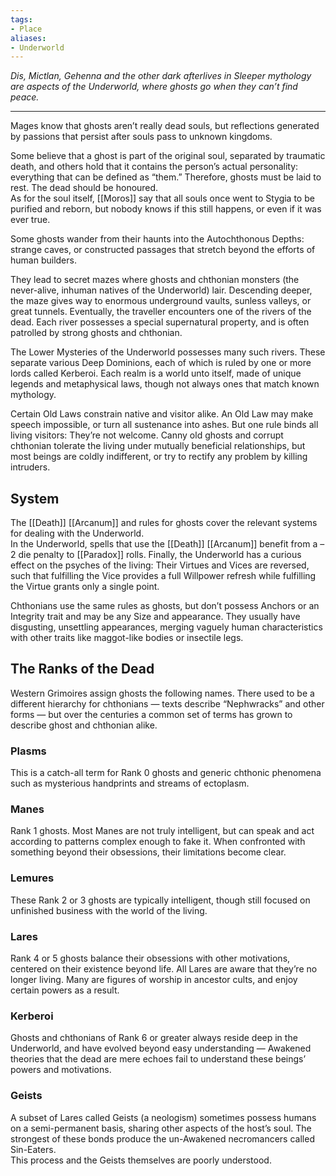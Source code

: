 ```yaml
---
tags:
- Place
aliases:
- Underworld
---
```


_Dis, Mictlan, Gehenna and the other dark afterlives in Sleeper mythology are aspects of the Underworld, where ghosts go when they can’t find peace._

---

Mages know that ghosts aren’t really dead souls, but reflections generated by passions that persist after souls pass to unknown kingdoms.

Some believe that a ghost is part of the original soul, separated by traumatic death, and others hold that it contains the person’s actual personality: everything that can be defined as “them.” Therefore, ghosts must be laid to rest. The dead should be honoured.\
As for the soul itself, [[Moros]] say that all souls once went to Stygia to be purified and reborn, but nobody knows if this still happens, or even if it was ever true.

Some ghosts wander from their haunts into the Autochthonous Depths: strange caves, or constructed passages that stretch beyond the efforts of human builders. 

They lead to secret mazes where ghosts and chthonian monsters (the never-alive, inhuman natives of the Underworld) lair. Descending deeper, the maze gives way to enormous underground vaults, sunless valleys, or great tunnels. Eventually, the traveller encounters one of the rivers of the dead. Each river possesses a special supernatural property, and is often patrolled by strong ghosts and chthonian.

The Lower Mysteries of the Underworld possesses many such rivers. These separate various Deep Dominions, each of which is ruled by one or more lords called Kerberoi. Each realm is a world unto itself, made of unique legends and metaphysical laws, though not always ones that match known mythology.

Certain Old Laws constrain native and visitor alike. An Old Law may make speech impossible, or turn all sustenance into ashes. But one rule binds all living visitors: They’re not welcome. Canny old ghosts and corrupt chthonian tolerate the living under mutually beneficial relationships, but most beings are coldly indifferent, or try to rectify any problem by killing intruders.

## System

The [[Death]] [[Arcanum]] and rules for ghosts cover the relevant systems for dealing with the Underworld.\
In the Underworld, spells that use the [[Death]] [[Arcanum]] benefit from a –2 die penalty to [[Paradox]] rolls. Finally, the Underworld has a curious effect on the psyches of the living: Their Virtues and Vices are reversed, such that fulfilling the Vice provides a full Willpower refresh while fulfilling the Virtue grants only a single point.

Chthonians use the same rules as ghosts, but don’t possess Anchors or an Integrity trait and may be any Size and appearance. They usually have disgusting, unsettling appearances, merging vaguely human characteristics with other traits like maggot-like bodies or insectile legs.

## The Ranks of the Dead

Western Grimoires assign ghosts the following names. There used to be a different hierarchy for chthonians — texts describe “Nephwracks” and other forms — but over the centuries a common set of terms has grown to describe ghost and chthonian alike.

### Plasms

This is a catch-all term for Rank 0 ghosts and generic chthonic phenomena such as mysterious handprints and streams of ectoplasm.

### Manes

Rank 1 ghosts. Most Manes are not truly intelligent, but can speak and act according to patterns complex enough to fake it. When confronted with something beyond their obsessions, their limitations become clear.

### Lemures

These Rank 2 or 3 ghosts are typically intelligent, though still focused on unfinished business with the world of the living.

### Lares

Rank 4 or 5 ghosts balance their obsessions with other motivations, centered on their existence beyond life. All Lares are aware that they’re no longer living. Many are figures of worship in ancestor cults, and enjoy certain powers as a result.

### Kerberoi

Ghosts and chthonians of Rank 6 or greater always reside deep in the Underworld, and have evolved beyond easy understanding — Awakened theories that the dead are mere echoes fail to understand these beings’ powers and motivations.

### Geists

A subset of Lares called Geists (a neologism) sometimes possess humans on a semi-permanent basis, sharing other aspects of the host’s soul. The strongest of these bonds produce the un-Awakened necromancers called Sin-Eaters.\
This process and the Geists themselves are poorly understood.